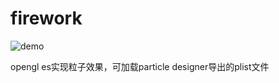 # firework

![demo](https://github.com/yqf19930712/firework/blob/master/art/demo.gif)

opengl es实现粒子效果，可加载particle designer导出的plist文件


